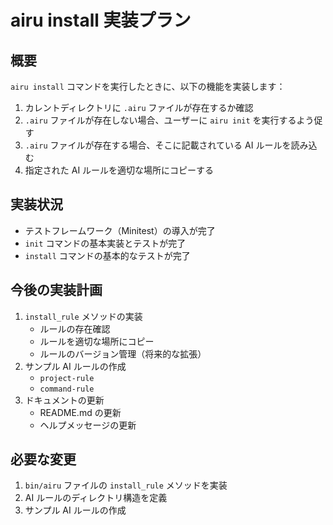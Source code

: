 # airu install 実装プラン

## 概要
`airu install` コマンドを実行したときに、以下の機能を実装します：

1. カレントディレクトリに `.airu` ファイルが存在するか確認
2. `.airu` ファイルが存在しない場合、ユーザーに `airu init` を実行するよう促す
3. `.airu` ファイルが存在する場合、そこに記載されている AI ルールを読み込む
4. 指定された AI ルールを適切な場所にコピーする

## 実装状況
- テストフレームワーク（Minitest）の導入が完了
- `init` コマンドの基本実装とテストが完了
- `install` コマンドの基本的なテストが完了

## 今後の実装計画
1. `install_rule` メソッドの実装
   - ルールの存在確認
   - ルールを適切な場所にコピー
   - ルールのバージョン管理（将来的な拡張）
2. サンプル AI ルールの作成
   - `project-rule`
   - `command-rule`
3. ドキュメントの更新
   - README.md の更新
   - ヘルプメッセージの更新

## 必要な変更
1. `bin/airu` ファイルの `install_rule` メソッドを実装
2. AI ルールのディレクトリ構造を定義
3. サンプル AI ルールの作成 

